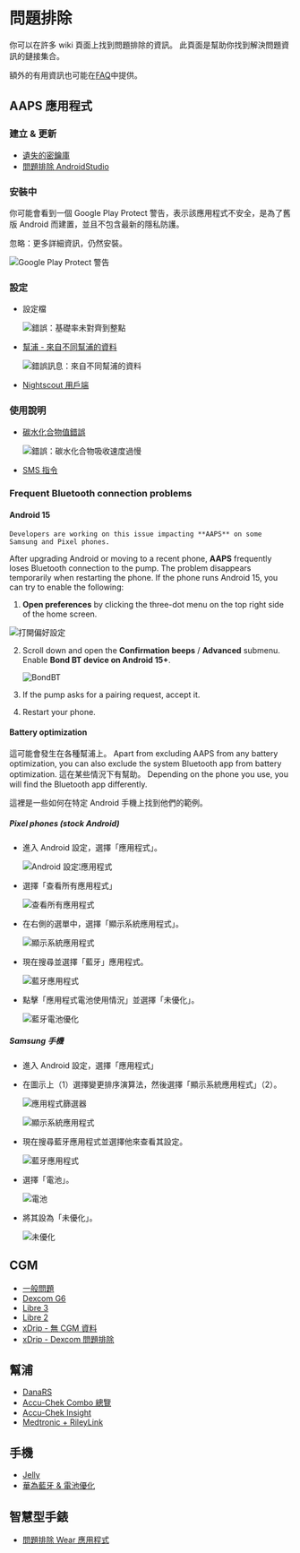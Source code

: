 # 問題排除

你可以在許多 wiki 頁面上找到問題排除的資訊。 此頁面是幫助你找到解決問題資訊的鏈接集合。

額外的有用資訊也可能在[FAQ](../UsefulLinks/FAQ.md)中提供。

## AAPS 應用程式

### 建立 & 更新

* [遺失的密鑰庫](#troubleshooting_androidstudio-lost-keystore)
* [問題排除 AndroidStudio](TroubleshootingAndroidStudio)

### 安裝中

你可能會看到一個 Google Play Protect 警告，表示該應用程式不安全，是為了舊版 Android 而建置，並且不包含最新的隱私防護。

忽略：更多詳細資訊，仍然安裝。

![Google Play Protect 警告](../images/troubleshooting/InstallGPP.png)

### 設定
* 設定檔

  ![錯誤：基礎率未對齊到整點](../images/Screen_DifferentPump.png)

* [幫浦 - 來自不同幫浦的資料](#update30-failure-message-data-from-different-pump)

  ![錯誤訊息：來自不同幫浦的資料](../images/BasalNotAlignedToHours2.png)

* [Nightscout 用戶端](../GettingHelp/TroubleshootingNsClient.md)

### 使用說明
* [碳水化合物值錯誤](#CobCalculation-detection-of-wrong-cob-values)

   ![錯誤：碳水化合物吸收速度過慢](../images/Calculator_SlowCarbAbsorption.png)

* [SMS 指令](#SMSCommands-troubleshooting)

### Frequent Bluetooth connection problems

#### Android 15

```{warning}
Developers are working on this issue impacting **AAPS** on some Samsung and Pixel phones.
```

After upgrading Android or moving to a recent phone, **AAPS** frequently loses Bluetooth connection to the pump. The problem disappears temporarily when restarting the phone. If the phone runs Android 15, you can try to enable the following:

1) **Open preferences** by clicking the three-dot menu on the top right side of the home screen.


![打開偏好設定](../images/Pref2020_Open2.png)

2. Scroll down and open the **Confirmation beeps** / **Advanced** submenu. Enable **Bond BT device on Android 15+**.

   ![BondBT](../images/troubleshooting/BondBT.png)

3. If the pump asks for a pairing request, accept it.

4. Restart your phone.

#### Battery optimization

這可能會發生在各種幫浦上。 Apart from excluding AAPS from any battery optimization, you can also exclude the system Bluetooth app from battery optimization. 這在某些情況下有幫助。 Depending on the phone you use, you will find the Bluetooth app differently.

這裡是一些如何在特定 Android 手機上找到他們的範例。


##### Pixel phones (stock Android)

* 進入 Android 設定，選擇「應用程式」。

  ![Android 設定¦應用程式](../images/troubleshooting/pixel/01_androidsettings.png)

* 選擇「查看所有應用程式」

  ![查看所有應用程式](../images/troubleshooting/pixel/02_apps.png)

* 在右側的選單中，選擇「顯示系統應用程式」。

  ![顯示系統應用程式](../images/troubleshooting/pixel/03_allapps.png)

* 現在搜尋並選擇「藍牙」應用程式。

  ![藍牙應用程式](../images/troubleshooting/pixel/03_bluetooth.png)

* 點擊「應用程式電池使用情況」並選擇「未優化」。

  ![藍牙電池優化](../images/troubleshooting/pixel/04_btunrestricted.png)


##### Samsung 手機

* 進入 Android 設定，選擇「應用程式」

* 在圖示上（1）選擇變更排序演算法，然後選擇「顯示系統應用程式」（2）。

  ![應用程式篩選器](../images/troubleshooting/samsung/Samsung01_Apps.png)

  ![顯示系統應用程式](../images/troubleshooting/samsung/Samsung02_ShowSystemApps.png)

* 現在搜尋藍牙應用程式並選擇他來查看其設定。

  ![藍牙應用程式](../images/troubleshooting/samsung/Samsung03_BtApp.png)

* 選擇「電池」。

  ![電池](../images/troubleshooting/samsung/Samsung04_Battery.png)

* 將其設為「未優化」。

  ![未優化](../images/troubleshooting/samsung/Samsung05_NotOptimized.png)


## CGM

* [一般問題](#general-cgm-troubleshooting)
* [Dexcom G6](#DexcomG6-troubleshooting-g6)
* [Libre 3](#libre3-experiences-and-troubleshooting)
* [Libre 2](#Libre2-experiences-and-troubleshooting)
* [xDrip - 無 CGM 資料](#xdrip-identify-receiver)
* [xDrip - Dexcom 問題排除](#xdrip-troubleshooting-dexcom-g5-g6-and-xdrip)

## 幫浦

* [DanaRS](#DanaRS-Insulin-Pump-dana-rs-specific-errors)
* [Accu-Chek Combo 總覽](../CompatiblePumps/Accu-Chek-Combo-Tips-for-Basic-usage.md)
* [Accu-Chek Insight](#Accu-Chek-Insight-Pump-insight-specific-errors)
* [Medtronic + RileyLink](#MedtronicPump-what-to-do-if-i-loose-connection-to-rileylink-and-or-pump)

## 手機

* [Jelly](../CompatiblePhones/Jelly.md)
* [華為藍牙 & 電池優化](../CompatiblePhones/Huawei.md)

## 智慧型手錶

* [問題排除 Wear 應用程式](#Watchfaces-troubleshooting-the-wear-app)
